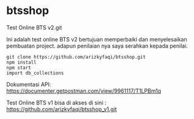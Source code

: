 # btsshop

Test Online BTS v2.git

Ini adalah test online BTS v2 bertujuan memperbaiki dan menyelesaikan pembuatan project. adapun penilaian nya saya serahkan kepada penilai.

```
git clone https://github.com/arizkyfaqi/btsshop.git
npm install
npm start
import db_collections
```

Dokumentasi API:
https://documenter.getpostman.com/view/9961117/T1LPBm1q

Test Online BTS v1 bisa di akses di sini :
https://github.com/arizkyfaqi/btsshop_v1.git
